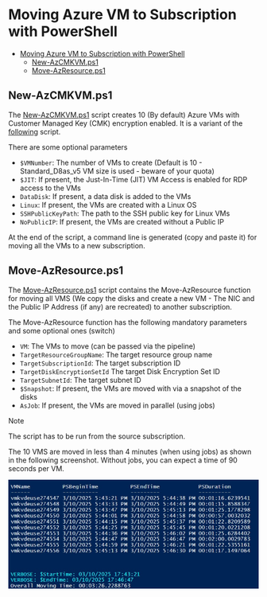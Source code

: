 # Moving Azure VM to Subscription with PowerShell

- [Moving Azure VM to Subscription with PowerShell](#moving-azure-vm-to-subscription-with-powershell)
  - [New-AzCMKVM.ps1](#new-azcmkvmps1)
  - [Move-AzResource.ps1](#move-azresourceps1)

## New-AzCMKVM.ps1

The [New-AzCMKVM.ps1](New-AzCMKVM.ps1) script creates 10 (By default) Azure VMs with Customer Managed Key (CMK) encryption enabled. It is a variant of the [following](../../Azure%20Key%20Vault/Azure%20Key%20Vault%20for%20Disk%20Encryption%20with%20Generated%20Customer%20Managed%20Key.ps1) script.

There are some optional parameters

- `$VMNumber`: The number of VMs to create (Default is 10 - Standard_D8as_v5 VM size is used - beware of your quota)
- `$JIT`: If present, the Just-In-Time (JIT) VM Access is enabled for RDP access to the VMs
- `DataDisk`: If present, a data disk is added to the VMs
- `Linux`: If present, the VMs are created with a Linux OS
- `SSHPublicKeyPath`: The path to the SSH public key for Linux VMs
- `NoPublicIP`: If present, the VMs are created without a Public IP

At the end of the script, a command line is generated (copy and paste it) for moving all the VMs to a new subscription.

## Move-AzResource.ps1

The [Move-AzResource.ps1](Move-AzResource.ps1) script contains the Move-AzResource function for moving all VMS (We copy the disks and create a new VM - The NIC and the Public IP Address (if any) are recreated) to another subscription.

The Move-AzResource function has the following mandatory parameters and some optional ones (switch)

- `VM`: The VMs to move (can be passed via the pipeline)
- `TargetResourceGroupName`: The target resource group name
- `TargetSubscriptionId`: The target subscription ID
- `TargetDiskEncryptionSetId` The target Disk Encryption Set ID
- `TargetSubnetId`: The target subnet ID
- `$Snapshot`: If present, the VMs are moved with via a snapshot of the disks
- `AsJob`: If present, the VMs are moved in parallel (using jobs)

> [!NOTE]
> The script has to be run from the source subscription.
> 
> The 10 VMS are moved in less than 4 minutes (when using jobs) as shown in the following screenshot. Without jobs, you can expect a time of 90 seconds per VM.
>
![Moving Azure VMs](docs/Move-AzResource.jpg)
